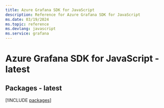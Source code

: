 ```yaml
---
title: Azure Grafana SDK for JavaScript
description: Reference for Azure Grafana SDK for JavaScript
ms.date: 03/19/2024
ms.topic: reference
ms.devlang: javascript
ms.service: grafana
---
```

# Azure Grafana SDK for JavaScript - latest
## Packages - latest
[!INCLUDE [packages](grafana-index.md)]